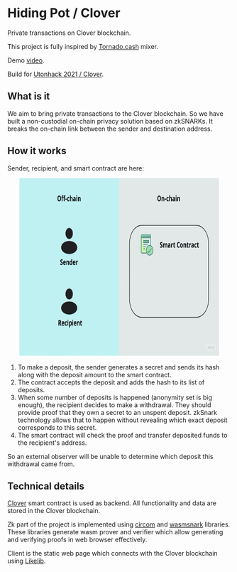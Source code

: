 # Hiding Pot / Clover
Private transactions on Clover blockchain.

This project is fully inspired by [Tornado.cash](https://tornado.cash/) mixer.

Demo [video](https://youtu.be/GE5J1FsBY3o).

Build for [Utonhack 2021 / Clover](https://utonhack-2021.devpost.com/).

## What is it
We aim to bring private transactions to the Clover blockchain. So we have built a non-custodial on-chain privacy solution based on zkSNARKs. It breaks the on-chain link between the sender and destination address. 

## How it works
Sender, recipient, and smart contract are here:

<p align="center">
    <img src="hiding-pot-scheme.gif" alt="scheme" width="450" height="400">
</p>

1. To make a deposit, the sender generates a secret and sends its hash along with the deposit amount to the smart contract. 
2. The contract accepts the deposit and adds the hash to its list of deposits.
3. When some number of deposits is happened (anonymity set is big enough), the recipient decides to make a withdrawal. They should provide proof that they own a secret to an unspent deposit. zkSnark technology allows that to happen without revealing which exact deposit corresponds to this secret.
4. The smart contract will check the proof and transfer deposited funds to the recipient's address.

So an external observer will be unable to determine which deposit this withdrawal came from.

## Technical details
[Clover](https://clovernet.io/) smart contract is used as backend. All functionality and data are stored in the Clover blockchain.

Zk part of the project is implemented using [circom](https://github.com/iden3/circom) and [wasmsnark](https://github.com/iden3/wasmsnark) libraries. These libraries generate wasm prover and verifier which allow generating and verifying proofs in web browser effectively.

Client is the static web page which connects with the Clover blockchain using [Likelib](https://github.com/HeshuEU/likelib-hackathon).
